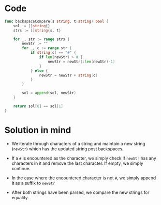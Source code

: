 Code
====

```go
func backspaceCompare(s string, t string) bool {
	sol := []string{}
	strs := []string{s, t}

	for _, str := range strs {
		newStr := ""
		for _, c := range str {
			if string(c) == "#" {
				if len(newStr) > 0 {
					newStr = newStr[:len(newStr)-1]
				}
			} else {
				newStr = newStr + string(c)
			}
		}

		sol = append(sol, newStr)
	}

	return sol[0] == sol[1]
}
```

Solution in mind
================

-	We iterate through characters of a string and maintain a new string (`newStr`) which has the updated string post backspaces.

-	If a `#` is encountered as the character, we simply check if `newStr` has any characters in it and remove the last character. If empty, we simply continue.

-	In the case where the encountered character is not `#`, we simply append it as a suffix to `newStr`

-	After both strings have been parsed, we compare the new strings for equality.
